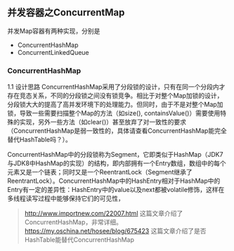 ## 并发容器之ConcurrentMap
并发Map容器有两种实现，分别是
- ConcurrentHashMap
- ConcurrentLinkedQueue


### ConcurrentHashMap
1.1 设计思路
ConcurrentHashMap采用了分段锁的设计，只有在同一个分段内才存在竞态关系，不同的分段锁之间没有锁竞争。相比于对整个Map加锁的设计，分段锁大大的提高了高并发环境下的处理能力。但同时，由于不是对整个Map加锁，导致一些需要扫描整个Map的方法（如size(), containsValue()）需要使用特殊的实现，另外一些方法（如clear()）甚至放弃了对一致性的要求（ConcurrentHashMap是弱一致性的，具体请查看ConcurrentHashMap能完全替代HashTable吗？）。

ConcurrentHashMap中的分段锁称为Segment，它即类似于HashMap（JDK7与JDK8中HashMap的实现）的结构，即内部拥有一个Entry数组，数组中的每个元素又是一个链表；同时又是一个ReentrantLock（Segment继承了ReentrantLock）。ConcurrentHashMap中的HashEntry相对于HashMap中的Entry有一定的差异性：HashEntry中的value以及next都被volatile修饰，这样在多线程读写过程中能够保持它们的可见性，
> http://www.importnew.com/22007.html 这篇文章介绍了ConcurrentHashMap，非常详细。
> https://my.oschina.net/hosee/blog/675423 这篇文章介绍了是否HashTable能替代ConcurrentHashMap








